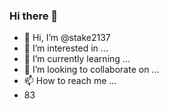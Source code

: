 ### Hi there 👋
- 👋 Hi, I’m @stake2137
- 👀 I’m interested in ...
- 🌱 I’m currently learning ...
- 💞️ I’m looking to collaborate on ...
- 📫 How to reach me ...
- 83
<!--
**Themanhdh/themanhdh** is a ✨ _special_ ✨ repository because its `README.md` (this file) appears on your GitHub profile.


